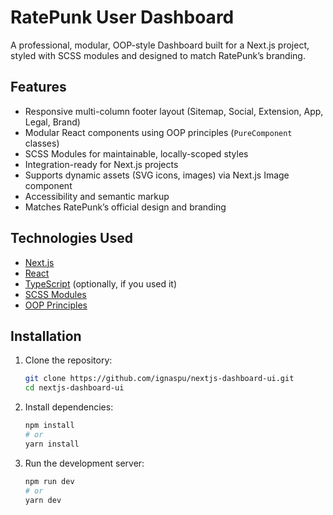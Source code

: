 # RatePunk User Dashboard

A professional, modular, OOP-style Dashboard built for a Next.js project, styled with SCSS modules and designed to match RatePunk’s branding.

## Features

- Responsive multi-column footer layout (Sitemap, Social, Extension, App, Legal, Brand)
- Modular React components using OOP principles (`PureComponent` classes)
- SCSS Modules for maintainable, locally-scoped styles
- Integration-ready for Next.js projects
- Supports dynamic assets (SVG icons, images) via Next.js Image component
- Accessibility and semantic markup
- Matches RatePunk’s official design and branding

## Technologies Used

- [Next.js](https://nextjs.org/)
- [React](https://react.dev/)
- [TypeScript](https://www.typescriptlang.org/) (optionally, if you used it)
- [SCSS Modules](https://nextjs.org/docs/pages/building-your-application/styling/css-modules)
- [OOP Principles](https://en.wikipedia.org/wiki/Object-oriented_programming)

## Installation

1. Clone the repository:

   ```bash
   git clone https://github.com/ignaspu/nextjs-dashboard-ui.git
   cd nextjs-dashboard-ui
   ```

2. Install dependencies:

   ```bash
   npm install
   # or
   yarn install
   ```

3. Run the development server:
   ```bash
   npm run dev
   # or
   yarn dev
   ```

